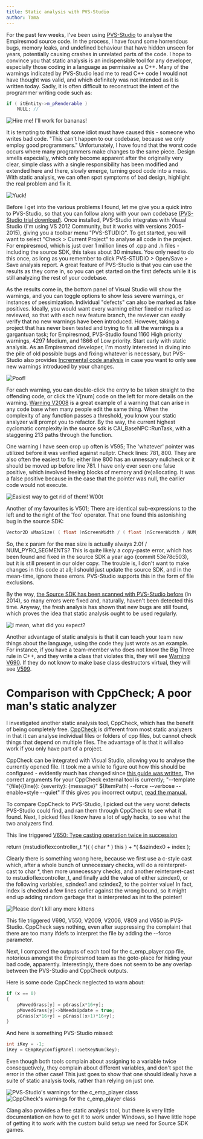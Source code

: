 ```yaml
---
title: Static analysis with PVS-Studio
author: Tama
---
```


For the past few weeks, I've been using [PVS-Studio](http://www.viva64.com/) to analyse the Empiresmod source code. In the process, I have found some horrendous bugs, memory leaks, and undefined behaviour that have hidden unseen for years, potentially causing crashes in unrelated parts of the code. I hope to convince you that static analysis is an indispensible tool for any developer, especially those coding in a language as permissive as C++. Many of the warnings indicated by PVS-Studio lead me to read C++ code I would not have thought was valid, and which definitely was not intended as it is written today. Sadly, it is often difficult to reconstruct the intent of the programmer writing code such as:

```c++
if ( itEntity->m_pRenderable )
	NULL; //
```

![](http://i.imgur.com/2rI6BT9.gif "Hire me! I'll work for bananas!")
	
It is tempting to think that some idiot must have caused this - someone who writes bad code. "This can't happen to our codebase, because we only employ good programmers." Unfortunately, I have found that the worst code occurs where many programmers make changes to the same piece. Design smells especially, which only become apparent after the originally very clear, simple class with a single responsibility has been modified and extended here and there, slowly emerge, turning good code into a mess. With static analysis, we can often spot symptoms of bad design, highlight the real problem and fix it.

![](http://i.imgur.com/6ExAu1v.jpg "Yuck!")

Before I get into the various problems I found, let me give you a quick intro to PVS-Studio, so that you can follow along with your own codebase [(PVS-Studio trial download)](http://www.viva64.com/en/pvs-studio-download/). Once installed, PVS-Studio integrates with Visual Studio (I'm using VS 2012 Community, but it works with versions 2005-2015), giving you a toolbar menu "PVS-STUDIO". To get started, you will want to select "Check > Current Project" to analyse all code in the project. For empiresmod, which is just over 1 million lines of .cpp and .h files - including the source SDK, this takes about 30 minutes. You only need to do this once, as long as you remember to click PVS-STUDIO > Open/Save > Save analysis report. A great feature of PVS-Studio is that you can use the results as they come in, so you can get started on the first defects while it is still analyzing the rest of your codebase.

As the results come in, the bottom panel of Visual Studio will show the warnings, and you can toggle options to show less severe warnings, or instances of pessimization. Individual "defects" can also be marked as false positives. Ideally, you would want every warning either fixed or marked as reviewed, so that with each new feature branch, the reviewer can easily verify that no new warnings have been introduced. However, taking a project that has never been tested and trying to fix all the warnings is a gargantuan task; for Empiresmod, PVS-Studio found 1160 High priority warnings, 4297 Medium, and 1866 of Low priority. Start early with static analysis. As an Empiresmod developer, I'm mostly interested in diving into the pile of old possible bugs and fixing whatever is necessary, but PVS-Studio also provides [Incremental code analysis](http://www.viva64.com/en/a/0077/#ID0EGPCI) in case you want to only see new warnings introduced by your changes.

![](http://i.imgur.com/dc30iVU.png "Poof!")

For each warning, you can double-click the entry to be taken straight to the offending code, or click the V[num] code on the left for more details on the warning. [Warning V2008](http://www.viva64.com/en/d/0279/print/) is a great example of a warning that can arise in any code base when many people edit the same thing. When the complexity of any function passes a threshold, you know your static analyzer will prompt you to refactor. By the way, the current highest cyclomatic complexity in the source sdk is CAI_BaseNPC::RunTask, with a staggering 213 paths through the function.

One warning I have seen crop up often is V595; The 'whatever' pointer was utilized before it was verified against nullptr. Check lines: 781, 800.
They are also often the easiest to fix; either line 800 has an unnessary nullcheck or it should be moved up before line 781. I have only ever seen one false positive, which involved freeing blocks of memory and (re)allocating. It was a false positive because in the case that the pointer was null, the earlier code would not execute.

![](http://i.imgur.com/Yj5sfah.png "Easiest way to get rid of them! W00t")

Another of my favourites is V501; There are identical sub-expressions to the left and to the right of the 'foo' operator. That one found this astonishing bug in the source SDK:

```c++
Vector2D vMaxSize( ( float )nScreenWidth / ( float )nScreenWidth / NUM_PYRO_SEGMENTS * 2.0f, ( float )nScreenHeight / ( float )nScreenHeight / NUM_PYRO_SEGMENTS * 2.0f );
```

So, the x param for the max size is actually always 2.0f / NUM_PYRO_SEGMENTS? This is quite likely a copy-paste error, which has been found and fixed in the source SDK a year ago (commit 53e78c503), but it is still present in our older copy. The trouble is, I don't want to make changes in this code at all; I should just update the source SDK, and in the mean-time, ignore these errors. PVS-Studio supports this in the form of file exclusions. 

By the way, [the Source SDK has been scanned with PVS-Studio before](http://www.viva64.com/en/b/0229/) (in 2014), so many errors were fixed and, naturally, haven't been detected this time. Anyway, the fresh analysis has shown that new bugs are still found, which proves the idea that static analysis ought to be used regularly.

![](http://i.imgur.com/v2HaSkp.jpg "I mean, what did you expect?")

Another advantage of static analysis is that it can teach your team new things about the language, using the code they just wrote as an example. For instance, if you have a team-member who does not know the Big Three rule in C++, and they write a class that violates this, they will see [Warning V690](http://www.viva64.com/en/d/0326/print/). If they do not know to make base class destructors virtual, they will see [V599](http://www.viva64.com/en/d/0210/). 



# Comparison with CppCheck; A poor man's static analyzer

I investigated another static analysis tool, CppCheck, which has the benefit of being completely free. [CppCheck](http://cppcheck.sourceforge.net/) is different from most static analyzers in that it can analyse individual files or folders of cpp files, but cannot check things that depend on multiple files. The advantage of is that it will also work if you only have part of a project.

CppCheck can be integrated with Visual Studio, allowing you to analyse the currently opened file. It took me a while to figure out how this should be configured - evidently much has changed since [this guide was written.](http://www.codeproject.com/Tips/472065/Poor-Man-s-Visual-Studio-Cppcheck-Integration) The correct arguments for your CppCheck external tool is currently; "--template "{file}({line}): {severity}: {message}" $(ItemPath) --force --verbose --enable=style --quiet" If this gives you incorrect output, [read the manual.](http://cppcheck.sourceforge.net/manual.pdf)

To compare CppCheck to PVS-Studio, I picked out the very worst defects PVS-Studio could find, and ran them through CppCheck to see what it found. Next, I picked files I know have a lot of ugly hacks, to see what the two analyzers find.

This line triggered [V650: Type casting operation twice in succession](http://www.viva64.com/en/d/0269/print/)

return (mstudioflexcontroller_t *)( ( char * ) this ) + *( &szindex0 + index );

Clearly there is something wrong here, because we first use a c-style cast which, after a whole bunch of unnecessary checks, will do a reinterpret-cast to char *, then more unnecessary checks, and another reinterpret-cast to mstudioflexcontroller_t, and finally add the value of either szindex0, or the following variables, szindex1 and szindex2, to the pointer value! In fact, index is checked a few lines earlier against the wrong bound, so it might end up adding random garbage that is interpreted as int to the pointer!

![](http://i.imgur.com/3SMjWba.jpg "Please don't kill any more kittens")

This file triggered V690, V550, V2009, V2006, V809 and V650 in PVS-Studio. CppCheck says nothing, even after suppressing the complaint that there are too many ifdefs to interpret the file by adding the --force parameter.

Next, I compared the outputs of each tool for the c_emp_player.cpp file, notorious amongst the Empiresmod team as the goto-place for hiding your bad code, apparently. Interestingly, there does not seem to be any overlap between the PVS-Studio and CppCheck outputs.

Here is some code CppCheck neglected to warn about:

```c++
if (x == 0)
{
	pMovedGrass[y] = pGrass[x*16+y];
	pMovedGrass[y]->bNeedsUpdate = true;
	pGrass[x*16+y] = pGrass[(x+1)*16+y];
}
```

And here is something PVS-Studio missed:

```c++
int iKey = -1;
iKey = CEmpKeyConfigPanel::GetKeyNum(key);
```

Even though both tools complain about assigning to a variable twice consequetively, they complain about different variables, and don't spot the error in the other case! This just goes to show that one should ideally have a suite of static analysis tools, rather than relying on just one.

![PVS-Studio's warnings for the c_emp_player class][pvswarnings]
![CppCheck's warnings for the c_emp_player class][cppcheck]

Clang also provides a free static analysis tool, but there is very little documentation on how to get it to work under Windows, so I have little hope of getting it to work with the custom build setup we need for Source SDK games.

[monkey]: http://i.imgur.com/2rI6BT9.gif "Hire me! I'll work for bananas!"
[yuck]: http://i.imgur.com/6ExAu1v.jpg "Yuck!"
[screenshot]: http://i.imgur.com/dc30iVU.png "Poof!"
[options]: http://i.imgur.com/Yj5sfah.png "Easiest way to get rid of them! W00t"
[meme]: http://i.imgur.com/v2HaSkp.jpg "I mean, what did you expect?"
[kittens]: http://i.imgur.com/3SMjWba.jpg "Please don't kill any more kittens"
[pvswarnings]: http://i.imgur.com/w5onXCU.png "My eyes bleed when I read this class - at least PVS-Studio agrees with me"
[cppcheck]: http://i.imgur.com/QWX7qRX.png "You get what you don't pay for, I guess"